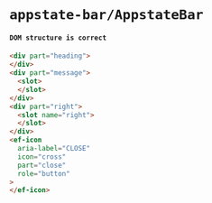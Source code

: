 # `appstate-bar/AppstateBar`

#### `DOM structure is correct`

```html
<div part="heading">
</div>
<div part="message">
  <slot>
  </slot>
</div>
<div part="right">
  <slot name="right">
  </slot>
</div>
<ef-icon
  aria-label="CLOSE"
  icon="cross"
  part="close"
  role="button"
>
</ef-icon>

```

